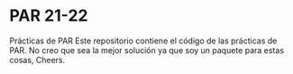 # PAR 21-22
Prácticas de PAR
Este repositorio contiene el código de las prácticas de PAR. No creo que sea la mejor solución ya que soy un paquete para estas cosas, Cheers.
